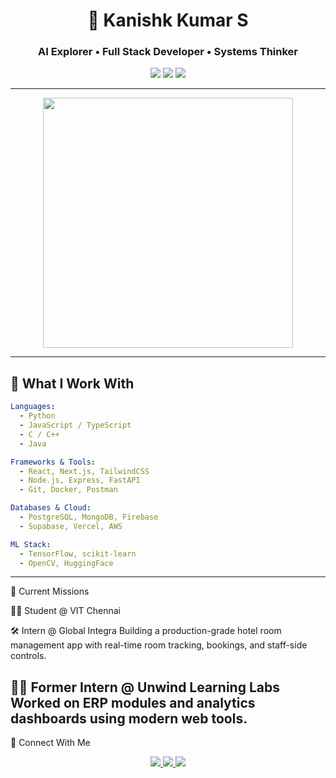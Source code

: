 <div align="center">

<h1>🚀 Kanishk Kumar S</h1>
<h3>AI Explorer • Full Stack Developer • Systems Thinker</h3>

<img src="https://img.shields.io/badge/Learn%20Build%20Repeat-%F0%9F%94%A5-purple?style=for-the-badge"/>
<img src="https://img.shields.io/badge/AI%2FML%20Explorer-teal?style=for-the-badge"/>
<img src="https://img.shields.io/badge/Full%20Stack%20Builder-FF6F61?style=for-the-badge"/>

</div>

---

<div align="center">
  <img src="https://media.giphy.com/media/qgQUggAC3Pfv687qPC/giphy.gif" width="400"/>
</div>

---

## 🧠 What I Work With

```yaml
Languages:
  - Python
  - JavaScript / TypeScript
  - C / C++
  - Java

Frameworks & Tools:
  - React, Next.js, TailwindCSS
  - Node.js, Express, FastAPI
  - Git, Docker, Postman

Databases & Cloud:
  - PostgreSQL, MongoDB, Firebase
  - Supabase, Vercel, AWS

ML Stack:
  - TensorFlow, scikit-learn
  - OpenCV, HuggingFace
```
---
💼 Current Missions

👨‍🎓 Student @ VIT Chennai

🛠️ Intern @ Global Integra
Building a production-grade hotel room management app with real-time room tracking, bookings, and staff-side controls.

🧑‍💻 Former Intern @ Unwind Learning Labs
Worked on ERP modules and analytics dashboards using modern web tools.
---


🔗 Connect With Me
<div align="center"> <a href="https://www.linkedin.com/in/kanishk-kumar-s"> <img src="https://img.shields.io/badge/LinkedIn-blue?style=for-the-badge&logo=linkedin" /> </a> <a href="mailto:kanishkkumarofficial@gmail.com"> <img src="https://img.shields.io/badge/Gmail-D14836?style=for-the-badge&logo=gmail" /> </a> <a href="https://github.com/Hazard-07"> <img src="https://img.shields.io/badge/GitHub-100000?style=for-the-badge&logo=github" /> </a> </div>
